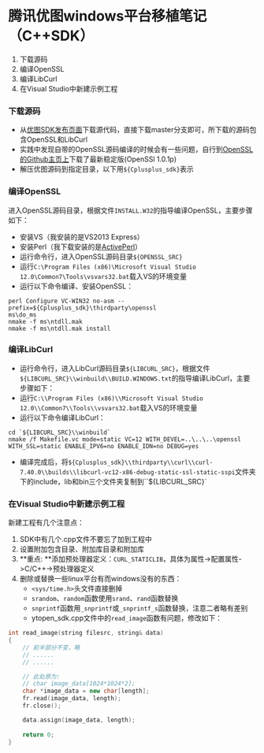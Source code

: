 腾讯优图windows平台移植笔记（C++SDK）
==================================

1. 下载源码
2. 编译OpenSSL
3. 编译LibCurl
4. 在Visual Studio中新建示例工程


### 下载源码

- 从[优图SDK发布页面](https://github.com/TencentYouTu/Cplusplus_sdk)下载源代码，直接下载master分支即可，所下载的源码包含OpenSSL和LibCurl
- 实践中发现自带的OpenSSL源码编译的时候会有一些问题，自行到[OpenSSL的Github主页上](https://github.com/openssl/openssl)下载了最新稳定版(OpenSSl 1.0.1p)
- 解压优图源码到指定目录，以下用`${Cplusplus_sdk}`表示

### 编译OpenSSL

进入OpenSSL源码目录，根据文件`INSTALL.W32`的指导编译OpenSSL，主要步骤如下：

- 安装VS（我安装的是VS2013 Express）
- 安装Perl（我下载安装的是[ActivePerl](http://www.activestate.com/activeperl)）
- 运行命令行，进入OpenSSL源码目录`${OPENSSL_SRC}`
- 运行`C:\Program Files (x86)\Microsoft Visual Studio 12.0\Common7\Tools\vsvars32.bat`载入VS的环境变量
- 运行以下命令编译、安装OpenSSL：

```
perl Configure VC-WIN32 no-asm --prefix=${Cplusplus_sdk}\thirdparty\openssl
ms\do_ms
nmake -f ms\ntdll.mak
nmake -f ms\ntdll.mak install
```

### 编译LibCurl

- 运行命令行，进入LibCurl源码目录`${LIBCURL_SRC}`，根据文件`${LIBCURL_SRC}\\winbuild\\BUILD.WINDOWS.txt`的指导编译LibCurl，主要步骤如下：
- 运行`C:\\Program Files (x86)\\Microsoft Visual Studio 12.0\\Common7\\Tools\\vsvars32.bat`载入VS的环境变量
- 运行以下命令编译LibCurl：

```
cd `${LIBCURL_SRC}\\winbuild`
nmake /f Makefile.vc mode=static VC=12 WITH_DEVEL=..\..\..\openssl WITH_SSL=static ENABLE_IPV6=no ENABLE_IDN=no DEBUG=yes
```

- 编译完成后，将`${Cplusplus_sdk}\\thirdparty\\curl\\curl-7.40.0\\builds\\libcurl-vc12-x86-debug-static-ssl-static-sspi`文件夹下的include，lib和bin三个文件夹复制到``${LIBCURL_SRC}`

### 在Visual Studio中新建示例工程

新建工程有几个注意点：

1. SDK中有几个.cpp文件不要忘了加到工程中
2. 设置附加包含目录、附加库目录和附加库
3. **重点: **添加预处理器定义：`CURL_STATICLIB`，具体为属性->配置属性->C/C++->预处理器定义
4. 删除或替换一些linux平台有而windows没有的东西：
	- `<sys/time.h>`头文件直接删掉
	- `srandom`、`random`函数使用`srand`、`rand`函数替换
	- `snprintf`函数用`_snprintf`或`_snprintf_s`函数替换，注意二者略有差别
	- ytopen_sdk.cpp文件中的`read_image`函数有问题，修改如下：
	
```cpp
int read_image(string filesrc, string& data)
{
	// 前半部分不变，略
	// ......
	// ......

    // 此处原为:
	// char image_data[1024*1024*2];
	char *image_data = new char[length];
	fr.read(image_data, length);
	fr.close();

	data.assign(image_data, length);
	
	return 0;
}
```
